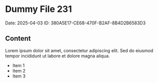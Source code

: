 # Dummy File 231

Date: 2025-04-03
ID: 380A5E17-CE68-470F-B2AF-8B4D2B6583D3

## Content

Lorem ipsum dolor sit amet, consectetur adipiscing elit.
Sed do eiusmod tempor incididunt ut labore et dolore magna aliqua.

* Item 1
* Item 2
* Item 3

